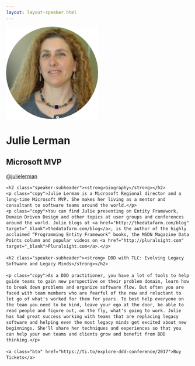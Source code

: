 ```yaml
---
layout: layout-speaker.html
---
```


<div class="container section featured-speaker">
  <div class="row">
  <div class="col-xs-12 col-sm-2 img-container">
    <img class="speaker-page-img" src="../img/speakers/Julie-Lerman-ON.png" />
  </div>
  <div class="col-xs-12 col-sm-10 copy-container">
    <h1 class="speaker-header">Julie Lerman</h1>
    <h2 class="speaker-subtitle">Microsoft MVP</h2>
    <p class="copy"><a class="speaker-handle" href="https://twitter.com/julielerman" target="_blank">@julielerman</a></p>

    <h2 class="speaker-subheader"><strong>biography</strong></h2>
    <p class="copy">Julie Lerman is a Microsoft Regional director and a long-time Microsoft MVP. She makes her living as a mentor and consultant to software teams around the world.</p>
    <p class="copy">You can find Julie presenting on Entity Framework, Domain Driven Design and other topics at user groups and conferences around the world. Julie blogs at <a href="http://thedatafarm.com/blog" target="_blank">thedatafarm.com/blog</a>, is the author of the highly acclaimed “Programming Entity Framework” books, the MSDN Magazine Data Points column and popular videos on <a href="http://pluralsight.com" target="_blank">Pluralsight.com</a>.</p>

    <h2 class="speaker-subheader"><strong> DDD with TLC: Evolving Legacy Software and Legacy Minds</strong></h2>

    <p class="copy">As a DDD practitioner, you have a lot of tools to help guide teams to gain new perspective on their problem domain, learn how to break down problems and organize software flow. But often you are faced with team members who are fearful of the new and reluctant to let go of what's worked for them for years. To best help everyone on the team you need to be kind, leave your ego at the door, be able to read people and figure out, on the fly, what's going to work. Julie has had great success working with teams that are replacing legacy software and helping even the most legacy minds get excited about new beginnings. She'll share her techniques and experiences so that you can help your own teams and clients grow and benefit from DDD thinking.</p>

    <a class="btn" href="https://ti.to/explore-ddd-conference/2017">Buy Tickets</a>
  </div>
</div>
</div>
